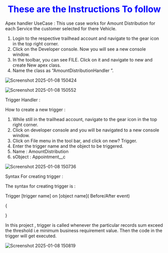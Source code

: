 <h1 style="color:blue;text-align:center;">These are the Instructions To follow</h1>

Apex handler
UseCase : This use case works for Amount Distribution for each Service the customer selected for there Vehicle.

1) Login to the respective trailhead account and navigate to the gear icon in the top right corner.
2) Click on the Developer console. Now you will see a new console window.
3) In the toolbar, you can see FILE. Click on it and navigate to new and create New apex class.
4) Name the class as “AmountDistributionHandler ”.



![Screenshot 2025-01-08 150424](https://github.com/user-attachments/assets/6de96fe7-9d1d-4b29-87a2-d2ce649cff2f)



![Screenshot 2025-01-08 150552](https://github.com/user-attachments/assets/50858396-a372-444f-890b-79de1524eaf8)

Trigger Handler :

How to create a new trigger :

1) While still in the trailhead account, navigate to the gear icon in the top right corner.
2) Click on developer console and you will be navigated to a new console window.
3) Click on File menu in the tool bar, and click on new? Trigger.
4) Enter the trigger name and the object to be triggered.
5) Name  : AmountDistribution
6) sObject : Appointment__c


![Screenshot 2025-01-08 150736](https://github.com/user-attachments/assets/36603015-263e-4865-960b-b7f68f7ba081)



Syntax For creating trigger :


The syntax for creating trigger is :


Trigger [trigger name] on [object name]( Before/After event)

{


}

In this project , trigger is called whenever the particular records sum exceed the threshold i.e minimum business requirement value. Then the code in the trigger will get executed.


![Screenshot 2025-01-08 150819](https://github.com/user-attachments/assets/e5032187-63f8-4ecf-a7c1-1e0284f529c8)
